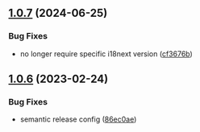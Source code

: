 ## [1.0.7](https://github.com/truongtrongtin/i18next-gridly-backend/compare/v1.0.6...v1.0.7) (2024-06-25)


### Bug Fixes

* no longer require specific i18next version ([cf3676b](https://github.com/truongtrongtin/i18next-gridly-backend/commit/cf3676b958c98278c31761762bb230da6fbb9fe6))

## [1.0.6](https://github.com/truongtrongtin/i18next-gridly-backend/compare/v1.0.5...v1.0.6) (2023-02-24)


### Bug Fixes

* semantic release config ([86ec0ae](https://github.com/truongtrongtin/i18next-gridly-backend/commit/86ec0aeb79cb333b80947dbe93065edfdf3e927d))
